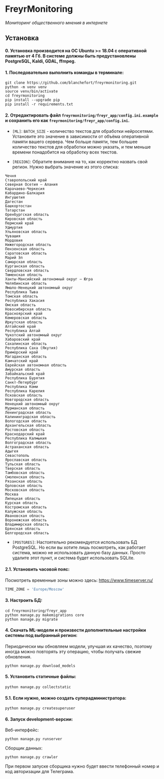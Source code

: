 # FreyrMonitoring
*Мониторинг общественного мнения в интернете*

## Установка

#### 0. Установка производится на ОС Ubuntu >= 18.04 с оперативной памятью от 4 Гб. В системе должны быть предустановлены PostgreSQL, Kaldi, GDAL, ffmpeg.

#### 1. Последовательно выполнить команды в терминале:

```
git clone https://github.com/blanchefort/freyrmonitoring.git
python -m venv venv
source venv/bin/activate
cd freyrmonitoring
pip install --upgrade pip
pip install -r requirements.txt
```

#### 2. Отредактировать файл `freyrmonitoring/freyr_app/config.ini.example` и сохранить его как `freyrmonitoring/freyr_app/config.ini`.

* `[ML]`: `BATCH_SIZE` - количество текстов для обработки нейросетями. Установите это значение в зависимости от объёма оперативной памяти вашего сервера. Чем больше памяти, тем большее количество текстов для обработки можно указать, и тем меньше времени понадобится на обработку всех текстов.

* `[REGION]`: Обратите внимание на то, как корректно назвать свой регион. Нужно выбрать значение из этого списка:

```
Чечня
Ставропольский край
Северная Осетия — Алания
Карачаево-Черкесия
Кабардино-Балкария
Ингушетия
Дагестан
Башкортостан
Татарстан
Оренбургская область
Кировская область
Пермский край
Удмуртия
Ульяновская область
Чувашия
Мордовия
Нижегородская область
Пензенская область
Саратовская область
Марий Эл
Самарская область
Курганская область
Свердловская область
Тюменская область
Ханты-Мансийский автономный округ — Югра
Челябинская область
Ямало-Ненецкий автономный округ
Республика Тыва
Томская область
Республика Хакасия
Омская область
Новосибирская область
Красноярский край
Кемеровская область
Иркутская область
Алтайский край
Республика Алтай
Чукотский автономный округ
Хабаровский край
Сахалинская область
Республика Саха (Якутия)
Приморский край
Магаданская область
Камчатский край
Еврейская автономная область
Амурская область
Забайкальский край
Республика Бурятия
Санкт-Петербург
Республика Коми
Республика Карелия
Псковская область
Новгородская область
Ненецкий автономный округ
Мурманская область
Ленинградская область
Калининградская область
Вологодская область
Архангельская область
Ростовская область
Краснодарский край
Республика Калмыкия
Волгоградская область
Астраханская область
Адыгея
Севастополь
Ярославская область
Тульская область
Тверская область
Тамбовская область
Смоленская область
Рязанская область
Орловская область
Московская область
Москва
Липецкая область
Курская область
Костромская область
Калужская область
Ивановская область
Воронежская область
Владимирская область
Брянская область
Белгородская область
```

* `[POSTGRES]`: Настоятельно рекомендуется использовать БД PostgreSQL. Но если вы хотите лишь посмотреть, как работает система, можно не использовать данную базу данных. Просто удалите этот пункт, и система будет использовать SQLite.

#### 2.1. Установить часовой пояс:

Посмотреть временные зоны можно здесь: https://www.timeserver.ru/

```python
TIME_ZONE = 'Europe/Moscow'
```

#### 3. Настроить БД:

```
cd freyrmonitoring/freyr_app
python manage.py makemigrations core
python manage.py migrate
```

#### 4. Скачать ML-модели и произвести дополнительные настройки системы под выбранный регион:

Периодически мы обновляем модели, улучшая их качество, поэтому иногда можно повторять эту операцию, чтобы получать свежие обновления.

```
python manage.py download_models
```

#### 5. Установить статичные файлы:

```
python manage.py collectstatic
```

#### 5.1. Если нужно, можно создать суперадминистратора:

```
python manage.py createsuperuser
```

#### 6. Запуск development-версии:

Веб-интерфейс:

```
python manage.py runserver
```

Сборщик данных:

```
python manage.py crawler
```

При первом запуске сборщика нужно будет ввести телефонный номер и код авторизации для Телеграма.